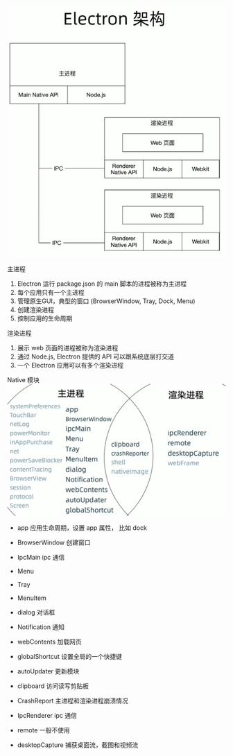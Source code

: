 ![](2021-05-25-23-23-45.png)

主进程
1. Electron 运行 package.json 的 main 脚本的进程被称为主进程
2. 每个应用只有一个主进程
3. 管理原生GUI，典型的窗口 (BrowserWindow, Tray, Dock, Menu)
4. 创建渲染进程
5. 控制应用的生命周期

渲染进程
1. 展示 web 页面的进程被称为渲染进程
2. 通过 Node.js, Electron 提供的 API 可以跟系统底层打交道
3. 一个 Electron 应用可以有多个渲染进程

Native 模块
![](2021-05-25-23-30-29.png)

* app 应用生命周期，设置 app 属性， 比如 dock
* BrowserWindow 创建窗口
* IpcMain ipc 通信
* Menu 
* Tray 
* MenuItem
* dialog 对话框
* Notification 通知
* webContents 加载网页
* globalShortcut 设置全局的一个快捷键
* autoUpdater 更新模块
* clipboard 访问读写剪贴板
* CrashReport 主进程和渲染进程崩溃情况

* IpcRenderer ipc 通信
* remote 一般不使用
* desktopCapture 捕获桌面流，截图和视频流  

 

